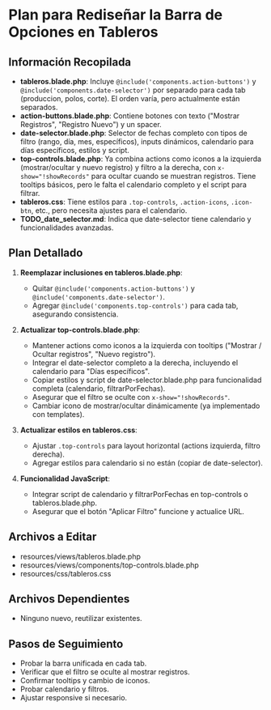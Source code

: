 # Plan para Rediseñar la Barra de Opciones en Tableros

## Información Recopilada
- **tableros.blade.php**: Incluye `@include('components.action-buttons')` y `@include('components.date-selector')` por separado para cada tab (produccion, polos, corte). El orden varía, pero actualmente están separados.
- **action-buttons.blade.php**: Contiene botones con texto ("Mostrar Registros", "Registro Nuevo") y un spacer.
- **date-selector.blade.php**: Selector de fechas completo con tipos de filtro (rango, día, mes, específicos), inputs dinámicos, calendario para días específicos, estilos y script.
- **top-controls.blade.php**: Ya combina actions como iconos a la izquierda (mostrar/ocultar y nuevo registro) y filtro a la derecha, con `x-show="!showRecords"` para ocultar cuando se muestran registros. Tiene tooltips básicos, pero le falta el calendario completo y el script para filtrar.
- **tableros.css**: Tiene estilos para `.top-controls`, `.action-icons`, `.icon-btn`, etc., pero necesita ajustes para el calendario.
- **TODO_date_selector.md**: Indica que date-selector tiene calendario y funcionalidades avanzadas.

## Plan Detallado
1. **Reemplazar inclusiones en tableros.blade.php**:
   - Quitar `@include('components.action-buttons')` y `@include('components.date-selector')`.
   - Agregar `@include('components.top-controls')` para cada tab, asegurando consistencia.

2. **Actualizar top-controls.blade.php**:
   - Mantener actions como iconos a la izquierda con tooltips ("Mostrar / Ocultar registros", "Nuevo registro").
   - Integrar el date-selector completo a la derecha, incluyendo el calendario para "Días específicos".
   - Copiar estilos y script de date-selector.blade.php para funcionalidad completa (calendario, filtrarPorFechas).
   - Asegurar que el filtro se oculte con `x-show="!showRecords"`.
   - Cambiar icono de mostrar/ocultar dinámicamente (ya implementado con templates).

3. **Actualizar estilos en tableros.css**:
   - Ajustar `.top-controls` para layout horizontal (actions izquierda, filtro derecha).
   - Agregar estilos para calendario si no están (copiar de date-selector).

4. **Funcionalidad JavaScript**:
   - Integrar script de calendario y filtrarPorFechas en top-controls o tableros.blade.php.
   - Asegurar que el botón "Aplicar Filtro" funcione y actualice URL.

## Archivos a Editar
- resources/views/tableros.blade.php
- resources/views/components/top-controls.blade.php
- resources/css/tableros.css

## Archivos Dependientes
- Ninguno nuevo, reutilizar existentes.

## Pasos de Seguimiento
- Probar la barra unificada en cada tab.
- Verificar que el filtro se oculte al mostrar registros.
- Confirmar tooltips y cambio de iconos.
- Probar calendario y filtros.
- Ajustar responsive si necesario.
